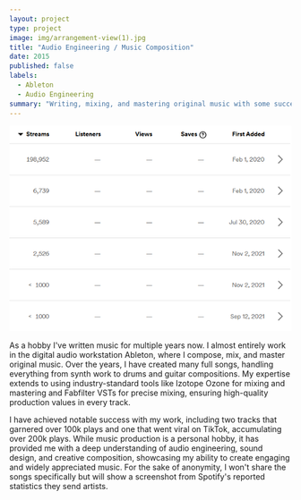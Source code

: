 ```yaml
---
layout: project
type: project
image: img/arrangement-view(1).jpg
title: "Audio Engineering / Music Composition"
date: 2015
published: false
labels:
  - Ableton
  - Audio Engineering
summary: "Writing, mixing, and mastering original music with some success, experience in sound design and composition."
---
```


<img class="img-fluid" src="../img/Screenshot 2024-09-11 214037.png">

As a hobby I've written music for multiple years now. I almost entirely work in the digital audio workstation Ableton, where I compose, mix, and master original music. Over the years, I have created many full songs, handling everything from synth work to drums and guitar compositions. My expertise extends to using industry-standard tools like Izotope Ozone for mixing and mastering and Fabfilter VSTs for precise mixing, ensuring high-quality production values in every track.

I have achieved notable success with my work, including two tracks that garnered over 100k plays and one that went viral on TikTok, accumulating over 200k plays. While music production is a personal hobby, it has provided me with a deep understanding of audio engineering, sound design, and creative composition, showcasing my ability to create engaging and widely appreciated music. For the sake of anonymity, I won't share the songs specifically but will show a screenshot from Spotify's reported statistics they send artists.
